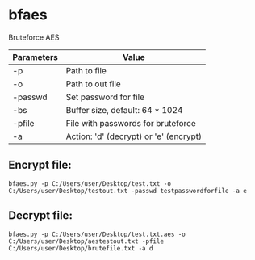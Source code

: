 # bfaes
Bruteforce AES

|Parameters|Value|
|----------|-----|
|-p|Path to file|
|-o|Path to out file|
|-passwd|Set password for file|
|-bs|Buffer size, default: 64 * 1024|
|-pfile|File with passwords for bruteforce|
|-a|Action: 'd' (decrypt) or 'e' (encrypt)|

## Encrypt file:

`bfaes.py -p C:/Users/user/Desktop/test.txt -o C:/Users/user/Desktop/testout.txt -passwd testpasswordforfile -a e`

## Decrypt file:

`bfaes.py -p C:/Users/user/Desktop/test.txt.aes -o C:/Users/user/Desktop/aestestout.txt -pfile C:/Users/user/Desktop/brutefile.txt -a d`
